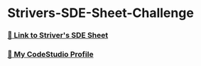 # Strivers-SDE-Sheet-Challenge
### [🔗 Link to Striver's SDE Sheet](https://takeuforward.org/interviews/strivers-sde-sheet-top-coding-interview-problems/)
### [🔗 My CodeStudio Profile](https://www.codingninjas.com/codestudio/profile/d89c7669-1f77-4d32-a5bf-38b6cb2b7720)
